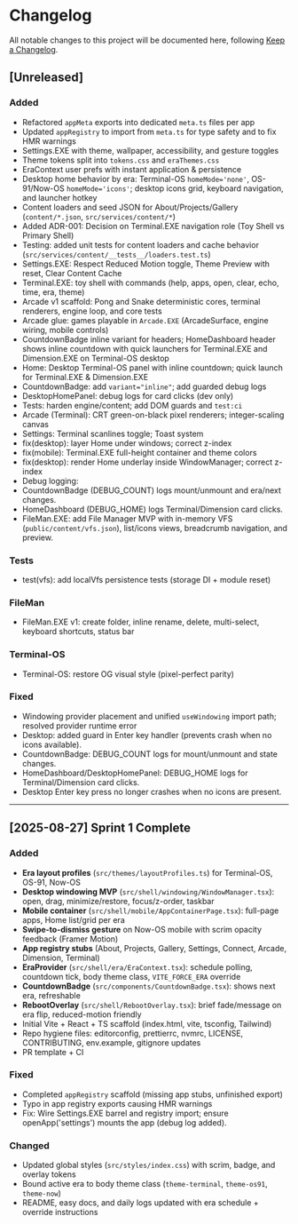 # Changelog
All notable changes to this project will be documented here, following [Keep a Changelog](https://keepachangelog.com/en/1.0.0/).

## [Unreleased]
### Added
- Refactored `appMeta` exports into dedicated `meta.ts` files per app  
- Updated `appRegistry` to import from `meta.ts` for type safety and to fix HMR warnings  
- Settings.EXE with theme, wallpaper, accessibility, and gesture toggles
- Theme tokens split into `tokens.css` and `eraThemes.css`
- EraContext user prefs with instant application & persistence
 - Desktop home behavior by era: Terminal-OS `homeMode='none'`, OS-91/Now-OS `homeMode='icons'`; desktop icons grid, keyboard navigation, and launcher hotkey
 - Content loaders and seed JSON for About/Projects/Gallery (`content/*.json`, `src/services/content/*`)
 - Added ADR-001: Decision on Terminal.EXE navigation role (Toy Shell vs Primary Shell)
 - Testing: added unit tests for content loaders and cache behavior (`src/services/content/__tests__/loaders.test.ts`)
 - Settings.EXE: Respect Reduced Motion toggle, Theme Preview with reset, Clear Content Cache
 - Terminal.EXE: toy shell with commands (help, apps, open, clear, echo, time, era, theme)
 - Arcade v1 scaffold: Pong and Snake deterministic cores, terminal renderers, engine loop, and core tests
 - Arcade glue: games playable in `Arcade.EXE` (ArcadeSurface, engine wiring, mobile controls)
 - CountdownBadge inline variant for headers; HomeDashboard header shows inline countdown with quick launchers for Terminal.EXE and Dimension.EXE on Terminal-OS desktop
- Home: Desktop Terminal-OS panel with inline countdown; quick launch for Terminal.EXE & Dimension.EXE
- CountdownBadge: add `variant="inline"`; add guarded debug logs
- DesktopHomePanel: debug logs for card clicks (dev only)
- Tests: harden engine/content; add DOM guards and `test:ci`
- Arcade (Terminal): CRT green-on-black pixel renderers; integer-scaling canvas
- Settings: Terminal scanlines toggle; Toast system
- fix(desktop): layer Home under windows; correct z-index
- fix(mobile): Terminal.EXE full-height container and theme colors
 - fix(desktop): render Home underlay inside WindowManager; correct z-index
 - Debug logging:
 - CountdownBadge (DEBUG_COUNT) logs mount/unmount and era/next changes.
 - HomeDashboard (DEBUG_HOME) logs Terminal/Dimension card clicks.
 - FileMan.EXE: add File Manager MVP with in-memory VFS (`public/content/vfs.json`), list/icons views, breadcrumb navigation, and preview.
### Tests
- test(vfs): add localVfs persistence tests (storage DI + module reset)
### FileMan
- FileMan.EXE v1: create folder, inline rename, delete, multi-select, keyboard shortcuts, status bar
### Terminal-OS
- Terminal-OS: restore OG visual style (pixel-perfect parity)
### Fixed
 - Windowing provider placement and unified `useWindowing` import path; resolved provider runtime error
 - Desktop: added guard in Enter key handler (prevents crash when no icons available).
 - CountdownBadge: DEBUG_COUNT logs for mount/unmount and state changes.
 - HomeDashboard/DesktopHomePanel: DEBUG_HOME logs for Terminal/Dimension card clicks.
 - Desktop Enter key press no longer crashes when no icons are present.

---

## [2025-08-27] Sprint 1 Complete
### Added
- **Era layout profiles** (`src/themes/layoutProfiles.ts`) for Terminal-OS, OS-91, Now-OS  
- **Desktop windowing MVP** (`src/shell/windowing/WindowManager.tsx`): open, drag, minimize/restore, focus/z-order, taskbar  
- **Mobile container** (`src/shell/mobile/AppContainerPage.tsx`): full-page apps, Home list/grid per era  
- **Swipe-to-dismiss gesture** on Now-OS mobile with scrim opacity feedback (Framer Motion)  
- **App registry stubs** (About, Projects, Gallery, Settings, Connect, Arcade, Dimension, Terminal)  
- **EraProvider** (`src/shell/era/EraContext.tsx`): schedule polling, countdown tick, body theme class, `VITE_FORCE_ERA` override  
- **CountdownBadge** (`src/components/CountdownBadge.tsx`): shows next era, refreshable  
- **RebootOverlay** (`src/shell/RebootOverlay.tsx`): brief fade/message on era flip, reduced-motion friendly  
- Initial Vite + React + TS scaffold (index.html, vite, tsconfig, Tailwind)  
- Repo hygiene files: editorconfig, prettierrc, nvmrc, LICENSE, CONTRIBUTING, env.example, gitignore updates  
- PR template + CI  

### Fixed
- Completed `appRegistry` scaffold (missing app stubs, unfinished export)  
- Typo in app registry exports causing HMR warnings  
- Fix: Wire Settings.EXE barrel and registry import; ensure openApp('settings') mounts the app (debug log added).

### Changed
- Updated global styles (`src/styles/index.css`) with scrim, badge, and overlay tokens  
- Bound active era to body theme class (`theme-terminal`, `theme-os91`, `theme-now`)  
- README, easy docs, and daily logs updated with era schedule + override instructions  